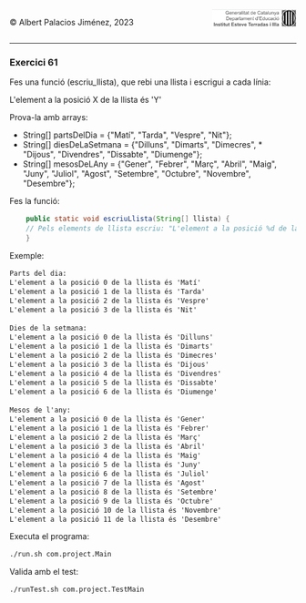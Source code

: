 <div style="display: flex; width: 100%;">
    <div style="flex: 1; padding: 0px;">
        <p>© Albert Palacios Jiménez, 2023</p>
    </div>
    <div style="flex: 1; padding: 0px; text-align: right;">
        <img src="../../assets/ieti.png" height="32" alt="Logo de IETI" style="max-height: 32px;">
    </div>
</div>
<hr/>

### Exercici 61

Fes una funció (escriu_llista), que rebi una llista i escrigui a cada línia:

L'element a la posició X de la llista és 'Y'

Prova-la amb arrays:

* String[] partsDelDia = {"Matí", "Tarda", "Vespre", "Nit"};
* String[] diesDeLaSetmana = {"Dilluns", "Dimarts", "Dimecres", * "Dijous", "Divendres", "Dissabte", "Diumenge"};
* String[] mesosDeLAny = {"Gener", "Febrer", "Març", "Abril", "Maig", "Juny", "Juliol", "Agost", "Setembre", "Octubre", "Novembre", "Desembre"};

Fes la funció:
```java
    public static void escriuLlista(String[] llista) {
    // Pels elements de llista escriu: "L'element a la posició %d de la llista és '%s'\n"
    }
```

Exemple:
```text
Parts del dia:
L'element a la posició 0 de la llista és 'Matí'
L'element a la posició 1 de la llista és 'Tarda'
L'element a la posició 2 de la llista és 'Vespre'
L'element a la posició 3 de la llista és 'Nit'

Dies de la setmana:
L'element a la posició 0 de la llista és 'Dilluns'
L'element a la posició 1 de la llista és 'Dimarts'
L'element a la posició 2 de la llista és 'Dimecres'
L'element a la posició 3 de la llista és 'Dijous'
L'element a la posició 4 de la llista és 'Divendres'
L'element a la posició 5 de la llista és 'Dissabte'
L'element a la posició 6 de la llista és 'Diumenge'

Mesos de l'any:
L'element a la posició 0 de la llista és 'Gener'
L'element a la posició 1 de la llista és 'Febrer'
L'element a la posició 2 de la llista és 'Març'
L'element a la posició 3 de la llista és 'Abril'
L'element a la posició 4 de la llista és 'Maig'
L'element a la posició 5 de la llista és 'Juny'
L'element a la posició 6 de la llista és 'Juliol'
L'element a la posició 7 de la llista és 'Agost'
L'element a la posició 8 de la llista és 'Setembre'
L'element a la posició 9 de la llista és 'Octubre'
L'element a la posició 10 de la llista és 'Novembre'
L'element a la posició 11 de la llista és 'Desembre'
```

Executa el programa:
```bash
./run.sh com.project.Main
```

Valida amb el test:
```bash
./runTest.sh com.project.TestMain
```